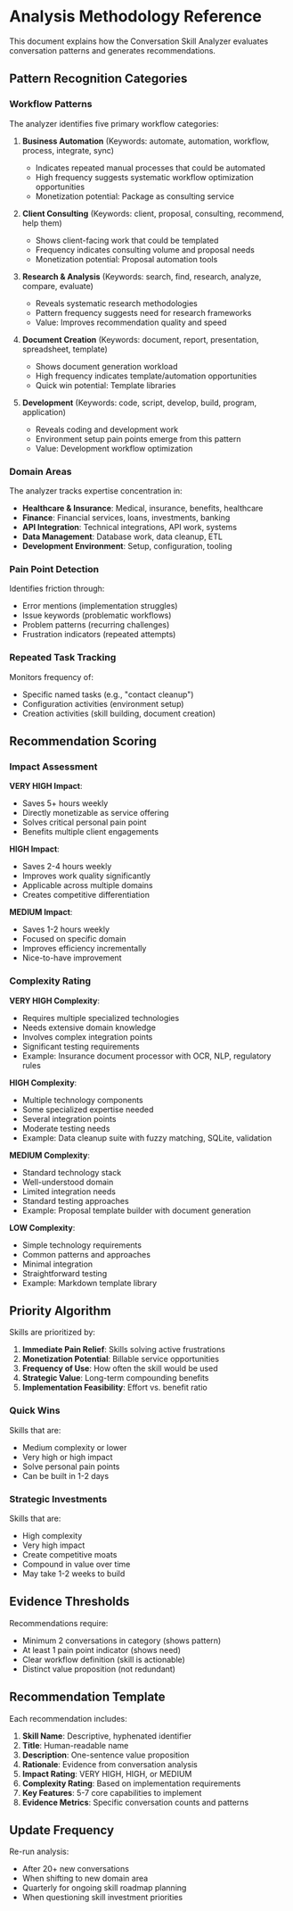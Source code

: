 # Analysis Methodology Reference

This document explains how the Conversation Skill Analyzer evaluates conversation patterns and generates recommendations.

## Pattern Recognition Categories

### Workflow Patterns

The analyzer identifies five primary workflow categories:

1. **Business Automation** (Keywords: automate, automation, workflow, process, integrate, sync)
   - Indicates repeated manual processes that could be automated
   - High frequency suggests systematic workflow optimization opportunities
   - Monetization potential: Package as consulting service

2. **Client Consulting** (Keywords: client, proposal, consulting, recommend, help them)
   - Shows client-facing work that could be templated
   - Frequency indicates consulting volume and proposal needs
   - Monetization potential: Proposal automation tools

3. **Research & Analysis** (Keywords: search, find, research, analyze, compare, evaluate)
   - Reveals systematic research methodologies
   - Pattern frequency suggests need for research frameworks
   - Value: Improves recommendation quality and speed

4. **Document Creation** (Keywords: document, report, presentation, spreadsheet, template)
   - Shows document generation workload
   - High frequency indicates template/automation opportunities
   - Quick win potential: Template libraries

5. **Development** (Keywords: code, script, develop, build, program, application)
   - Reveals coding and development work
   - Environment setup pain points emerge from this pattern
   - Value: Development workflow optimization

### Domain Areas

The analyzer tracks expertise concentration in:

- **Healthcare & Insurance**: Medical, insurance, benefits, healthcare
- **Finance**: Financial services, loans, investments, banking
- **API Integration**: Technical integrations, API work, systems
- **Data Management**: Database work, data cleanup, ETL
- **Development Environment**: Setup, configuration, tooling

### Pain Point Detection

Identifies friction through:
- Error mentions (implementation struggles)
- Issue keywords (problematic workflows)
- Problem patterns (recurring challenges)
- Frustration indicators (repeated attempts)

### Repeated Task Tracking

Monitors frequency of:
- Specific named tasks (e.g., "contact cleanup")
- Configuration activities (environment setup)
- Creation activities (skill building, document creation)

## Recommendation Scoring

### Impact Assessment

**VERY HIGH Impact**:
- Saves 5+ hours weekly
- Directly monetizable as service offering
- Solves critical personal pain point
- Benefits multiple client engagements

**HIGH Impact**:
- Saves 2-4 hours weekly
- Improves work quality significantly
- Applicable across multiple domains
- Creates competitive differentiation

**MEDIUM Impact**:
- Saves 1-2 hours weekly
- Focused on specific domain
- Improves efficiency incrementally
- Nice-to-have improvement

### Complexity Rating

**VERY HIGH Complexity**:
- Requires multiple specialized technologies
- Needs extensive domain knowledge
- Involves complex integration points
- Significant testing requirements
- Example: Insurance document processor with OCR, NLP, regulatory rules

**HIGH Complexity**:
- Multiple technology components
- Some specialized expertise needed
- Several integration points
- Moderate testing needs
- Example: Data cleanup suite with fuzzy matching, SQLite, validation

**MEDIUM Complexity**:
- Standard technology stack
- Well-understood domain
- Limited integration needs
- Standard testing approaches
- Example: Proposal template builder with document generation

**LOW Complexity**:
- Simple technology requirements
- Common patterns and approaches
- Minimal integration
- Straightforward testing
- Example: Markdown template library

## Priority Algorithm

Skills are prioritized by:

1. **Immediate Pain Relief**: Skills solving active frustrations
2. **Monetization Potential**: Billable service opportunities
3. **Frequency of Use**: How often the skill would be used
4. **Strategic Value**: Long-term compounding benefits
5. **Implementation Feasibility**: Effort vs. benefit ratio

### Quick Wins

Skills that are:
- Medium complexity or lower
- Very high or high impact
- Solve personal pain points
- Can be built in 1-2 days

### Strategic Investments

Skills that are:
- High complexity
- Very high impact
- Create competitive moats
- Compound in value over time
- May take 1-2 weeks to build

## Evidence Thresholds

Recommendations require:
- Minimum 2 conversations in category (shows pattern)
- At least 1 pain point indicator (shows need)
- Clear workflow definition (skill is actionable)
- Distinct value proposition (not redundant)

## Recommendation Template

Each recommendation includes:

1. **Skill Name**: Descriptive, hyphenated identifier
2. **Title**: Human-readable name
3. **Description**: One-sentence value proposition
4. **Rationale**: Evidence from conversation analysis
5. **Impact Rating**: VERY HIGH, HIGH, or MEDIUM
6. **Complexity Rating**: Based on implementation requirements
7. **Key Features**: 5-7 core capabilities to implement
8. **Evidence Metrics**: Specific conversation counts and patterns

## Update Frequency

Re-run analysis:
- After 20+ new conversations
- When shifting to new domain area
- Quarterly for ongoing skill roadmap planning
- When questioning skill investment priorities

